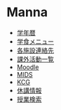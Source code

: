 # Manna

<!-- Google tag (gtag.js) -->
<script async src="https://www.googletagmanager.com/gtag/js?id=G-PKKNCFRTE2"></script>
<script>
  window.dataLayer = window.dataLayer || [];
  function gtag(){dataLayer.push(arguments);}
  gtag('js', new Date());

  gtag('config', 'G-PKKNCFRTE2');
</script>

- [学年暦](./calendar/)
- [学食メニュー](./gakushoku/)
- [各施設連絡先](./renraku/)
- [課外活動一覧](https://sites.google.com/view/manna-dantai)
- [Moodle](https://moodle.kyoai.ac.jp/login/index.php)
- [MIDS](https://mids3.cs.kyoai.ac.jp/up/faces/login/Com00501A.jsp)
- [KCG](https://start.kyoai.ac.jp/start/auth/login)
- [休講情報](http://zero3.kyoai.org/kyuko.php)
- [授業検索](./subject-search/)
